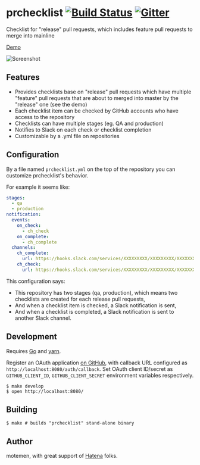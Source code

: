 # prchecklist [![Build Status](https://travis-ci.org/motemen/prchecklist.svg?branch=master)](https://travis-ci.org/motemen/prchecklist) [![Gitter](https://img.shields.io/gitter/room/motemen/prchecklist.svg)](https://gitter.im/motemen/prchecklist?utm_source=badge&utm_medium=badge&utm_campaign=pr-badge)

Checklist for "release" pull requests, which includes feature pull requests to merge into mainline

[Demo](https://prchecklist.herokuapp.com/motemen/test-repository/pull/2)

![Screenshot](docs/screenshot.png)

## Features

- Provides checklists base on "release" pull requests which have multiple "feature" pull requests that are about to merged into master by the "release" one (see the demo)
- Each checklist item can be checked by GitHub accounts who have access to the repository
- Checklists can have multiple stages (eg. QA and production)
- Notifies to Slack on each check or checklist completion
- Customizable by a .yml file on repositories

## Configuration

By a file named `prchecklist.yml` on the top of the repository you can customize prchecklist's behavior.

For example it seems like:

~~~yaml
stages:
  - qa
  - production
notification:
  events:
    on_check:
      - ch_check
    on_complete:
      - ch_complete
  channels:
    ch_complete:
      url: https://hooks.slack.com/services/XXXXXXXXX/XXXXXXXXX/XXXXXXXXXXXXXXXXXXXXXXXX
    ch_check:
      url: https://hooks.slack.com/services/XXXXXXXXX/XXXXXXXXX/XXXXXXXXXXXXXXXXXXXXXXXX
~~~

This configuration says:

- This repository has two stages (qa, production), which means two checklists are created for each release pull requests,
- And when a checklist item is checked, a Slack notification is sent,
- And when a checklist is completed, a Slack notification is sent to another Slack channel.

## Development

Requires [Go][] and [yarn][].

Register an OAuth application [on GitHub](https://github.com/settings/applications/new), with callback URL configured as `http://localhost:8080/auth/callback`. Set OAuth client ID/secret as `GITHUB_CLIENT_ID`, `GITHUB_CLIENT_SECRET` environment variables respectively.

    $ make develop
    $ open http://localhost:8080/

## Building

    $ make # builds "prchecklist" stand-alone binary

[Go]: https://golang.org/
[yarn]: https://yarnpkg.com/

## Author

motemen, with great support of [Hatena](http://hatenacorp.jp/) folks.
